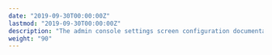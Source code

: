 ```yaml
---
date: "2019-09-30T00:00:00Z"
lastmod: "2019-09-30T00:00:00Z"
description: "The admin console settings screen configuration documentation"
weight: "90"
---
```


